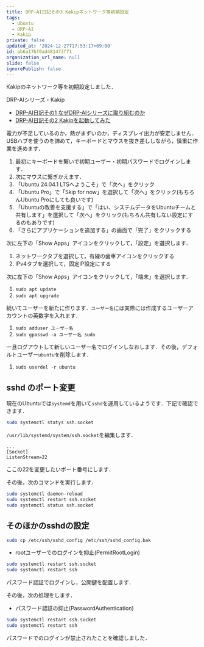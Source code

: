 ```yaml
---
title: DRP-AI日記その3 Kakipネットワーク等初期設定
tags:
  - Ubuntu
  - DRP-AI
  - Kakip
private: false
updated_at: '2024-12-27T17:53:17+09:00'
id: ab6a176f0ad481473f71
organization_url_name: null
slide: false
ignorePublish: false
---
```

Kakipのネットワーク等を初期設定しました．

DRP-AIシリーズ・Kakip

- [DRP-AI日記その1 なぜDRP-AIシリーズに取り組むのか](https://qiita.com/zacky1972/items/3ebf021cab1e972890f8)
- [DRP-AI日記その2 Kakipを起動してみた](https://qiita.com/zacky1972/items/438ddc192fc499fb697c)

電力が不足しているのか，熱がまずいのか，ディスプレイ出力が安定しません．USBハブを使うのを諦めて，キーボードとマウスを抜き差ししながら，慎重に作業を進めます．

1. 最初にキーボードを繋いで初期ユーザー・初期パスワードでログインします．
2. 次にマウスに繋ぎかえます．
3. 「Ubuntu 24.04.1 LTSへようこそ」で「次へ」をクリック
4. 「Ubuntu Pro」で「Skip for now」を選択して「次へ」をクリック(もちろんUbuntu Proにしても良いです)
5. 「Ubuntuの改善を支援する」で「はい、システムデータをUbuntuチームと共有します」を選択して「次へ」をクリック(もちろん共有しない設定にするのもありです)
6. 「さらにアプリケーションを追加する」の画面で「完了」をクリックする

次に左下の「Show Apps」アイコンをクリックして，「設定」を選択します．

1. ネットワークタブを選択して，有線の歯車アイコンをクリックする
2. IPv4タブを選択して，固定IP設定にする

次に左下の「Show Apps」アイコンをクリックして，「端末」を選択します．

1. `sudo apt update`
2. `sudo apt upgrade`

続いてユーザーを新たに作ります．`ユーザー名`には実際には作成するユーザーアカウントの英数字を入れます．

1. `sudo adduser ユーザー名`
2. `sudo gpasswd -a ユーザー名 sudo`

一旦ログアウトして新しいユーザー名でログインしなおします．その後，デフォルトユーザー`ubuntu`を削除します．

1. `sudo userdel -r ubuntu`

## sshd のポート変更

現在のUbuntuでは`systemd`を用いて`sshd`を運用しているようです．下記で確認できます．

```bash
sudo systemctl statys ssh.socket
```

`/usr/lib/systemd/system/ssh.socket`を編集します．

```txt:/usr/lib/systemd/system/ssh.socket
...
[Socket]
ListenStream=22
```

ここの22を変更したいポート番号にします．

その後，次のコマンドを実行します．

```bash
sudo systemctl daemon-reload
sudo systemctl restart ssh.socket
sudo systemctl status ssh.socket
```

## そのほかのsshdの設定

```bash
sudo cp /etc/ssh/sshd_config /etc/ssh/sshd_config.bak
```

* rootユーザーでのログインを抑止(PermitRootLogin)

```bash
sudo systemctl restart ssh.socket
sudo systemctl restart ssh
```

パスワード認証でログインし，公開鍵を配置します．

その後，次の処理をします．

* パスワード認証の抑止(PasswordAuthentication)

```bash
sudo systemctl restart ssh.socket
sudo systemctl restart ssh
```

パスワードでのログインが禁止されたことを確認しました．



